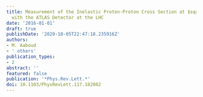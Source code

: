 ```yaml
---
title: Measurement of the Inelastic Proton-Proton Cross Section at $sqrts = 13$  TeV
  with the ATLAS Detector at the LHC
date: '2016-01-01'
draft: true
publishDate: '2020-10-05T22:47:18.235916Z'
authors:
- M. Aaboud
- ' others'
publication_types:
- 2
abstract: ''
featured: false
publication: '*Phys.Rev.Lett.*'
doi: 10.1103/PhysRevLett.117.182002
---
```


